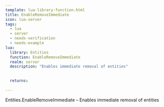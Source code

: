 ```yaml
---
template: lua-library-function.html
title: EnableRemoveImmediate
icon: lua-server
tags:
  - lua
  - server
  - needs-verification
  - needs-example
lua:
  library: Entities
  function: EnableRemoveImmediate
  realm: server
  description: "Enables immediate removal of entities"
  
  
  returns:
    
---
```


<div class="lua__search__keywords">
Entities.EnableRemoveImmediate &#x2013; Enables immediate removal of entities
</div>
